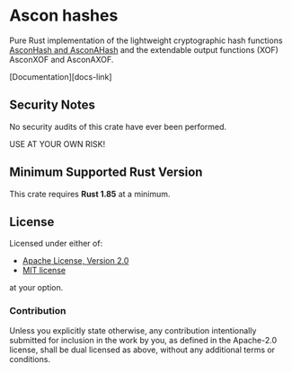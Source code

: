 # Ascon hashes

Pure Rust implementation of the lightweight cryptographic hash functions
[AsconHash and AsconAHash][1] and the extendable output functions (XOF) AsconXOF
and AsconAXOF.

[Documentation][docs-link]

## Security Notes

No security audits of this crate have ever been performed.

USE AT YOUR OWN RISK!

## Minimum Supported Rust Version

This crate requires **Rust 1.85** at a minimum.

## License

Licensed under either of:

 * [Apache License, Version 2.0](http://www.apache.org/licenses/LICENSE-2.0)
 * [MIT license](http://opensource.org/licenses/MIT)

at your option.

### Contribution

Unless you explicitly state otherwise, any contribution intentionally submitted
for inclusion in the work by you, as defined in the Apache-2.0 license, shall be
dual licensed as above, without any additional terms or conditions.

[//]: # (general links)

[1]: https://ascon.iaik.tugraz.at
